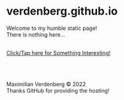 # verdenberg.github.io
Welcome to my humble static page!<br>
There is nothing here...<br>
<br>
<p><a href="url">Click/Tap here for Something Interesting!</a><br>
<br></p>
<br>
<br>
Maximilian Verdenberg © 2022<br>
Thanks GitHub for providing the hosting!

